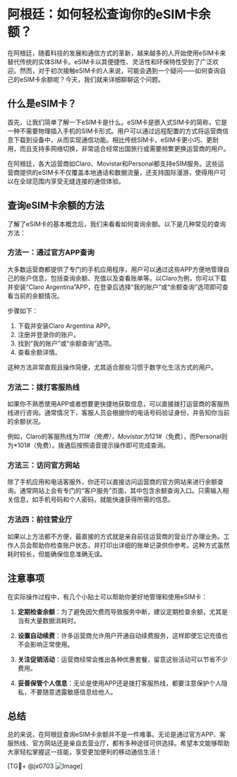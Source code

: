 # 阿根廷：如何轻松查询你的eSIM卡余额？

在阿根廷，随着科技的发展和通信方式的革新，越来越多的人开始使用eSIM卡来替代传统的实体SIM卡。eSIM卡以其便捷性、灵活性和环保特性受到了广泛欢迎。然而，对于初次接触eSIM卡的人来说，可能会遇到一个疑问——如何查询自己的eSIM卡余额呢？今天，我们就来详细聊聊这个问题。

## 什么是eSIM卡？

首先，让我们简单了解一下eSIM卡是什么。eSIM卡是嵌入式SIM卡的简称，它是一种不需要物理插入手机的SIM卡形式。用户可以通过远程配置的方式将运营商信息下载到设备中，从而实现通信功能。相比传统SIM卡，eSIM卡更小巧、更耐用，而且支持多网络切换，非常适合经常出国旅行或需要频繁更换运营商的用户。

在阿根廷，各大运营商如Claro、Movistar和Personal都支持eSIM服务。这些运营商提供的eSIM卡不仅覆盖本地通话和数据流量，还支持国际漫游，使得用户可以在全球范围内享受无缝连接的通信体验。

## 查询eSIM卡余额的方法

了解了eSIM卡的基本概念后，我们来看看如何查询余额。以下是几种常见的查询方法：

### 方法一：通过官方APP查询

大多数运营商都提供了专门的手机应用程序，用户可以通过这些APP方便地管理自己的账户信息，包括查询余额、充值以及查看账单等。以Claro为例，你可以下载并安装“Claro Argentina”APP，在登录后选择“我的账户”或“余额查询”选项即可查看当前的余额情况。

步骤如下：
1. 下载并安装Claro Argentina APP。
2. 注册并登录你的账户。
3. 找到“我的账户”或“余额查询”选项。
4. 查看余额详情。

这种方法非常直观且操作简便，尤其适合那些习惯于数字化生活方式的用户。

### 方法二：拨打客服热线

如果你不熟悉使用APP或者想要更快捷地获取信息，可以直接拨打运营商的客服热线进行咨询。通常情况下，客服人员会根据你的电话号码验证身份，并告知你当前的余额状况。

例如，Claro的客服热线为*111#（免费），Movistar为*121#（免费），而Personal则为*101#（免费）。拨通后按照语音提示操作即可完成查询。

### 方法三：访问官方网站

除了手机应用和电话客服外，你还可以直接访问运营商的官方网站来进行余额查询。通常网站上会有专门的“客户服务”页面，其中包含余额查询入口。只需输入相关信息，如手机号码和个人密码，就能快速获得所需的信息。

### 方法四：前往营业厅

如果以上方法都不方便，最直接的方式就是亲自前往运营商的营业厅办理业务。工作人员会帮助你检查账户状态，并打印出详细的账单记录供你参考。这种方式虽然耗时较长，但能确保信息准确无误。

## 注意事项

在实际操作过程中，有几个小贴士可以帮助你更好地管理和使用eSIM卡：

1. **定期检查余额**：为了避免因欠费而导致服务中断，建议定期检查余额，尤其是当有大量数据消耗时。
   
2. **设置自动续费**：许多运营商允许用户开通自动续费服务，这样即使忘记充值也不会影响正常使用。

3. **关注促销活动**：运营商经常会推出各种优惠套餐，留意这些活动可以节省不少费用。

4. **妥善保管个人信息**：无论是使用APP还是拨打客服热线，都要注意保护个人隐私，不要随意透露敏感信息给他人。

## 总结

总的来说，在阿根廷查询eSIM卡余额并不是一件难事。无论是通过官方APP、客服热线、官方网站还是亲自去营业厅，都有多种途径可供选择。希望本文能够帮助大家轻松掌握这一技能，享受更加便利的移动通信生活！

[TG💪+ @jx0703 ![Image](https://github.com/user-attachments/assets/dbca1d08-cadb-493c-b0ec-ad6f7a83f270)]